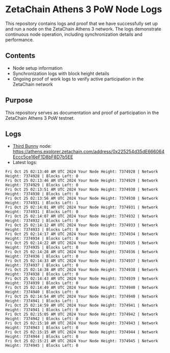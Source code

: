 # ZetaChain Athens 3 PoW Node Logs
This repository contains logs and proof that we have successfully set up and run a node on the ZetaChain Athens 3 network. The logs demonstrate continuous node operation, including synchronization details and performance.

## Contents
- Node setup information
- Synchronization logs with block height details
- Ongoing proof of work logs to verify active participation in the ZetaChain network

## Purpose
This repository serves as documentation and proof of participation in the ZetaChain Athens 3 PoW testnet.

## Logs

- [Third Bunny](https://thirdbunny.xyz/) node: https://athens.explorer.zetachain.com/address/0x225254d35dE666064Eccc5ce16eF1D8bF8D7b5EE
- Latest logs:
```
Fri Oct 25 02:13:40 AM UTC 2024 Your Node Height: 7374928 | Network Height: 7374928 | Blocks Left: 0
Fri Oct 25 02:13:46 AM UTC 2024 Your Node Height: 7374929 | Network Height: 7374929 | Blocks Left: 0
Fri Oct 25 02:13:51 AM UTC 2024 Your Node Height: 7374930 | Network Height: 7374930 | Blocks Left: 0
Fri Oct 25 02:13:56 AM UTC 2024 Your Node Height: 7374930 | Network Height: 7374931 | Blocks Left: 1
Fri Oct 25 02:14:01 AM UTC 2024 Your Node Height: 7374931 | Network Height: 7374931 | Blocks Left: 0
Fri Oct 25 02:14:07 AM UTC 2024 Your Node Height: 7374932 | Network Height: 7374932 | Blocks Left: 0
Fri Oct 25 02:14:12 AM UTC 2024 Your Node Height: 7374933 | Network Height: 7374933 | Blocks Left: 0
Fri Oct 25 02:14:17 AM UTC 2024 Your Node Height: 7374934 | Network Height: 7374934 | Blocks Left: 0
Fri Oct 25 02:14:22 AM UTC 2024 Your Node Height: 7374935 | Network Height: 7374935 | Blocks Left: 0
Fri Oct 25 02:14:28 AM UTC 2024 Your Node Height: 7374936 | Network Height: 7374936 | Blocks Left: 0
Fri Oct 25 02:14:33 AM UTC 2024 Your Node Height: 7374937 | Network Height: 7374937 | Blocks Left: 0
Fri Oct 25 02:14:38 AM UTC 2024 Your Node Height: 7374938 | Network Height: 7374938 | Blocks Left: 0
Fri Oct 25 02:14:43 AM UTC 2024 Your Node Height: 7374939 | Network Height: 7374939 | Blocks Left: 0
Fri Oct 25 02:14:49 AM UTC 2024 Your Node Height: 7374940 | Network Height: 7374940 | Blocks Left: 0
Fri Oct 25 02:14:54 AM UTC 2024 Your Node Height: 7374940 | Network Height: 7374941 | Blocks Left: 1
Fri Oct 25 02:14:59 AM UTC 2024 Your Node Height: 7374941 | Network Height: 7374941 | Blocks Left: 0
Fri Oct 25 02:15:05 AM UTC 2024 Your Node Height: 7374942 | Network Height: 7374942 | Blocks Left: 0
Fri Oct 25 02:15:10 AM UTC 2024 Your Node Height: 7374943 | Network Height: 7374943 | Blocks Left: 0
Fri Oct 25 02:15:15 AM UTC 2024 Your Node Height: 7374944 | Network Height: 7374944 | Blocks Left: 0
Fri Oct 25 02:15:21 AM UTC 2024 Your Node Height: 7374945 | Network Height: 7374945 | Blocks Left: 0
```
